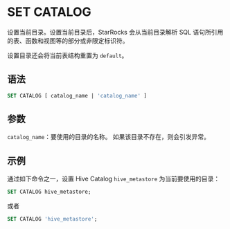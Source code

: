 # SET CATALOG

设置当前目录。设置当前目录后，StarRocks 会从当前目录解析 SQL 语句所引用的表、函数和视图等的部分或非限定标识符。

设置目录还会将当前表结构重置为 `default`。

## 语法

```SQL
SET CATALOG [ catalog_name | 'catalog_name' ]
```

## 参数

`catalog_name`：要使用的目录的名称。 如果该目录不存在，则会引发异常。

## 示例

通过如下命令之一，设置 Hive Catalog `hive_metastore` 为当前要使用的目录：

```SQL
SET CATALOG hive_metastore;
```

或者

```SQL
SET CATALOG 'hive_metastore';
```
